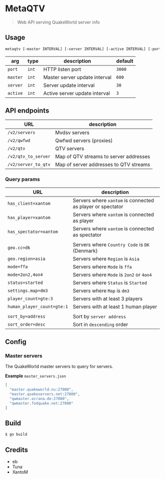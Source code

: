 # MetaQTV

> Web API serving QuakeWorld server info

## Usage

```sh
metaqtv [-master INTERVAL] [-server INTERVAL] [-active INTERVAL] [-port PORT]
```

| arg      | type  | description                   | default | 
|----------|-------|-------------------------------|---------|
| `port`   | `int` | HTTP listen port              | `3000`  |
| `master` | `int` | Master server update interval | `600`   |
| `server` | `int` | Server update interval        | `30`    |
| `active` | `int` | Active server update interval | `3`     |

## API endpoints

| URL                 | description                            |  
|---------------------|----------------------------------------|
| `/v2/servers`       | Mvdsv servers                          |  
| `/v2/qwfwd`         | Qwfwd servers (proxies)                |  
| `/v2/qtv`           | QTV servers                            |  
| `/v2/qtv_to_server` | Map of QTV streams to server addresses |  
| `/v2/server_to_qtv` | Map of server addresses to QTV streams |

### Query params

| URL                        | description                                                |
|----------------------------|------------------------------------------------------------|
| `has_client=xantom`        | Servers where `xantom` is connected as player or spectator |
| `has_player=xantom`        | Servers where `xantom` is connected as player              |
| `has_spectator=xantom`     | Servers where `xantom` is connected as spectator           |
|                            |                                                            |
| `geo.cc=dk`                | Servers where `Country Code` is `DK` (Denmark)             |
| `geo.region=asia`          | Servers where `Region` is `Asia`                           |
| `mode=ffa`                 | Servers where `Mode` is `ffa`                              |
| `mode=2on2,4on4`           | Servers where `Mode` is `2on2` or `4on4`                   |
| `status=started`           | Servers where `Status` is `Started`                        |
| `settings.map=dm3`         | Servers where `Map` is `dm3`                               |
| `player_count=gte:3`       | Servers with at least 3 players                            |
| `human_player_count=gte:1` | Servers with at least 1 human player                       |
|                            |                                                            |
| `sort_by=address`          | Sort by `server address`                                   |
| `sort_order=desc`          | Sort in `descending` order                                 |

## Config

### Master servers

The QuakeWorld master servers to query for servers.

**Example**
`master_servers.json`

```json
[
  "master.quakeworld.nu:27000",
  "master.quakeservers.net:27000",
  "qwmaster.ocrana.de:27000",
  "qwmaster.fodquake.net:27000"
]
```

## Build

```sh
$ go build
```

## Credits

* eb
* Tuna
* XantoM

